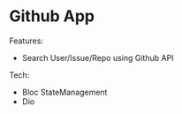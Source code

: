 # Github App
Features:
- Search User/Issue/Repo using Github API

Tech:
- Bloc StateManagement
- Dio

